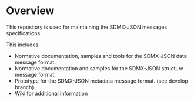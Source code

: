 # Overview

This repository is used for maintaining the SDMX-JSON messages specifications.

This includes:

- Normative documentation, samples and tools for the SDMX-JSON data message format.
- Normative documentation and samples for the SDMX-JSON structure message format.
- Prototype for the SDMX-JSON metadata message format. (see develop branch)
- [Wiki](https://github.com/sdmx-twg/sdmx-json/wiki) for additional information
